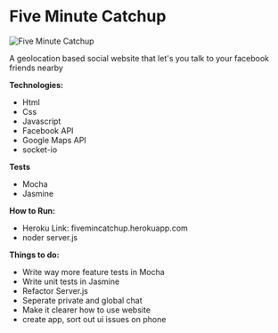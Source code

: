# Five Minute Catchup

![Five Minute Catchup](https://github.com/5-minute-catchup/Five-Minute-Catchup/blob/master/app/public/images/Screen%20Shot%202015-06-04%20at%2015.27.30.png)

A geolocation based social website that let's you talk to your facebook friends nearby

**Technologies:**
- Html
- Css
- Javascript
- Facebook API
- Google Maps API
- socket-io
 
**Tests**
- Mocha
- Jasmine
 
**How to Run:**
- Heroku Link: fivemincatchup.herokuapp.com
- noder server.js


**Things to do:**
- Write way more feature tests in Mocha
- Write unit tests in Jasmine
- Refactor Server.js
- Seperate private and global chat
- Make it clearer how to use website
- create app, sort out ui issues on phone
